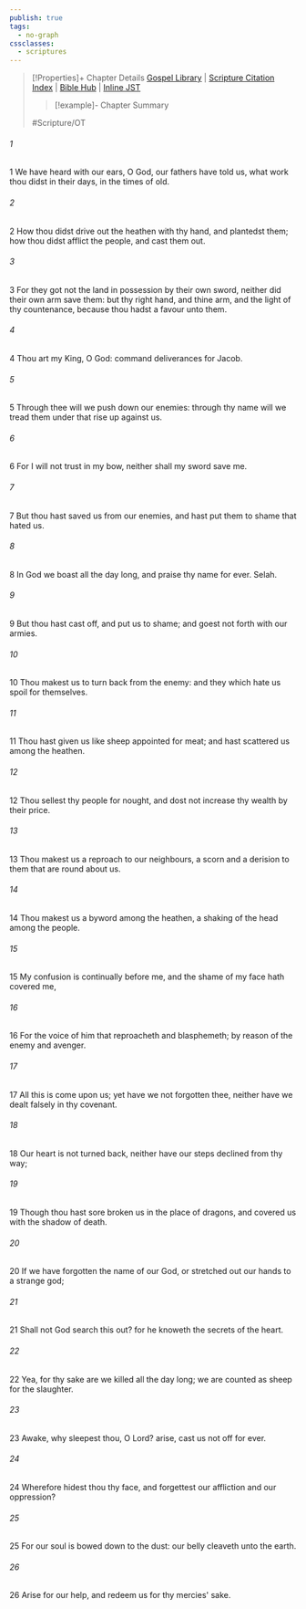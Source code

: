 ```yaml
---
publish: true
tags:
  - no-graph
cssclasses:
  - scriptures
---
```

>[!Properties]+ Chapter Details
>[Gospel Library](https://churchofjesuschrist.org/study/scriptures/ot/ps/44?lang=eng)    |    [Scripture Citation Index](https://scriptures.byu.edu/#0772c::c0772c)    |    [Bible Hub](https://biblehub.com/psalms/44.htm)    |    [Inline JST](https://scripturetoolbox.com/html/ic/Psalms/44.html)
>>[!example]- Chapter Summary
>> 
> 
>
>#Scripture/OT
###### 1
1 We have heard with our ears, O God, our fathers have told us, what work thou didst in their days, in the times of old.
###### 2
2 How thou didst drive out the heathen with thy hand, and plantedst them; how thou didst afflict the people, and cast them out.
###### 3
3 For they got not the land in possession by their own sword, neither did their own arm save them: but thy right hand, and thine arm, and the light of thy countenance, because thou hadst a favour unto them.
###### 4
4 Thou art my King, O God: command deliverances for Jacob.
###### 5
5 Through thee will we push down our enemies: through thy name will we tread them under that rise up against us.
###### 6
6 For I will not trust in my bow, neither shall my sword save me.
###### 7
7 But thou hast saved us from our enemies, and hast put them to shame that hated us.
###### 8
8 In God we boast all the day long, and praise thy name for ever. Selah.
###### 9
9 But thou hast cast off, and put us to shame; and goest not forth with our armies.
###### 10
10 Thou makest us to turn back from the enemy: and they which hate us spoil for themselves.
###### 11
11 Thou hast given us like sheep appointed for meat; and hast scattered us among the heathen.
###### 12
12 Thou sellest thy people for nought, and dost not increase thy wealth by their price.
###### 13
13 Thou makest us a reproach to our neighbours, a scorn and a derision to them that are round about us.
###### 14
14 Thou makest us a byword among the heathen, a shaking of the head among the people.
###### 15
15 My confusion is continually before me, and the shame of my face hath covered me,
###### 16
16 For the voice of him that reproacheth and blasphemeth; by reason of the enemy and avenger.
###### 17
17 All this is come upon us; yet have we not forgotten thee, neither have we dealt falsely in thy covenant.
###### 18
18 Our heart is not turned back, neither have our steps declined from thy way;
###### 19
19 Though thou hast sore broken us in the place of dragons, and covered us with the shadow of death.
###### 20
20 If we have forgotten the name of our God, or stretched out our hands to a strange god;
###### 21
21 Shall not God search this out? for he knoweth the secrets of the heart.
###### 22
22 Yea, for thy sake are we killed all the day long; we are counted as sheep for the slaughter.
###### 23
23 Awake, why sleepest thou, O Lord? arise, cast us not off for ever.
###### 24
24 Wherefore hidest thou thy face, and forgettest our affliction and our oppression?
###### 25
25 For our soul is bowed down to the dust: our belly cleaveth unto the earth.
###### 26
26 Arise for our help, and redeem us for thy mercies' sake.
